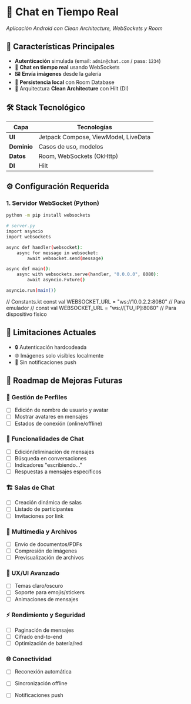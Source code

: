 # 💬 Chat en Tiempo Real  
*Aplicación Android con Clean Architecture, WebSockets y Room*  

## 🚀 Características Principales  
- **Autenticación** simulada (email: `admin@chat.com` / pass: `1234`)  
- 📨 **Chat en tiempo real** usando WebSockets  
- 🖼️ **Envía imágenes** desde la galería  
- 💾 **Persistencia local** con Room Database  
- 🔄 Arquitectura **Clean Architecture** con Hilt (DI)  

## 🛠️ Stack Tecnológico  
| Capa          | Tecnologías                          |
|---------------|--------------------------------------|
| **UI**        | Jetpack Compose, ViewModel, LiveData |
| **Dominio**   | Casos de uso, modelos                |
| **Datos**     | Room, WebSockets (OkHttp)            |
| **DI**        | Hilt                                 |

## ⚙️ Configuración Requerida

### 1. Servidor WebSocket (Python)
```bash
python -m pip install websockets

# server.py
import asyncio
import websockets

async def handler(websocket):
    async for message in websocket:
        await websocket.send(message)

async def main():
    async with websockets.serve(handler, "0.0.0.0", 8080):
        await asyncio.Future()

asyncio.run(main())
```
// Constants.kt
const val WEBSOCKET_URL = "ws://10.0.2.2:8080"  // Para emulador
// const val WEBSOCKET_URL = "ws://[TU_IP]:8080" // Para dispositivo físico


## 📌 Limitaciones Actuales
- 🔒 Autenticación hardcodeada
- 🌐 Imágenes solo visibles localmente
- 🔔 Sin notificaciones push

## 🚀 Roadmap de Mejoras Futuras

### 👤 **Gestión de Perfiles**
- [ ] Edición de nombre de usuario y avatar  
- [ ] Mostrar avatares en mensajes  
- [ ] Estados de conexión (online/offline)  

### 💬 **Funcionalidades de Chat**
- [ ] Edición/eliminación de mensajes  
- [ ] Búsqueda en conversaciones  
- [ ] Indicadores "escribiendo..."  
- [ ] Respuestas a mensajes específicos  

### 🏗️ **Salas de Chat**
- [ ] Creación dinámica de salas  
- [ ] Listado de participantes  
- [ ] Invitaciones por link  

### 📁 **Multimedia y Archivos**
- [ ] Envío de documentos/PDFs  
- [ ] Compresión de imágenes  
- [ ] Previsualización de archivos  

### 🎨 **UX/UI Avanzado**
- [ ] Temas claro/oscuro  
- [ ] Soporte para emojis/stickers  
- [ ] Animaciones de mensajes  

### ⚡ **Rendimiento y Seguridad**
- [ ] Paginación de mensajes  
- [ ] Cifrado end-to-end  
- [ ] Optimización de batería/red  

### 🌐 **Conectividad**
- [ ] Reconexión automática  
- [ ] Sincronización offline  
- [ ] Notificaciones push  



